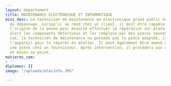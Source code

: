 ```yaml
---
layout: departement
title: MAINTENANCE ELECTRONIQUE ET INFORMATIQUE
mini_desc: Le technicien de maintenance en électronique grand public est un spécialiste
  du dépannage. Lorsqu’il se rend chez un client, il doit être capable de rechercher
  l’origine de la panne pour ensuite effectuer la réparation sur place. Il change
  alors les composants défectueux et les remplace par des pièces neuves. Dans certains
  cas, le technicien de maintenance ne possède pas la pièce adaptée, il emporte alors
  l’appareil pour le réparer en atelier. Il peut également être amené à commander
  une pièce chez un fournisseur. Après intervention, il procédera aux différents réglages
  et mises au point.
matieres_com:
- ''
diplomes: []
image: "/uploads/elecinfo.JPG"

---
```

